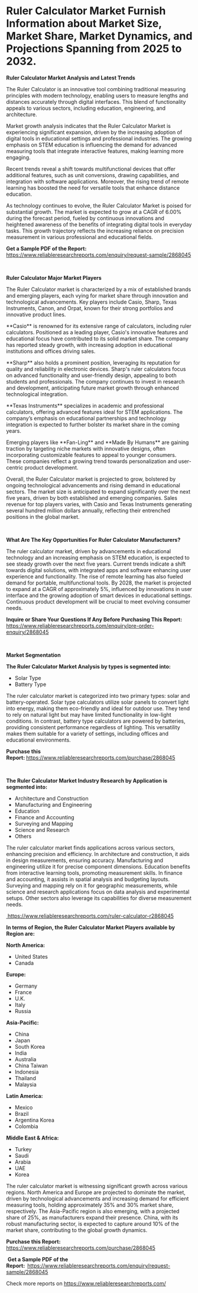 <p><h1>Ruler Calculator Market Furnish Information about Market Size, Market Share, Market Dynamics, and Projections Spanning from 2025 to 2032.</h1></p><p><strong>Ruler Calculator Market Analysis and Latest Trends</strong></p>
<p><p>The Ruler Calculator is an innovative tool combining traditional measuring principles with modern technology, enabling users to measure lengths and distances accurately through digital interfaces. This blend of functionality appeals to various sectors, including education, engineering, and architecture.</p><p>Market growth analysis indicates that the Ruler Calculator Market is experiencing significant expansion, driven by the increasing adoption of digital tools in educational settings and professional industries. The growing emphasis on STEM education is influencing the demand for advanced measuring tools that integrate interactive features, making learning more engaging.</p><p>Recent trends reveal a shift towards multifunctional devices that offer additional features, such as unit conversions, drawing capabilities, and integration with software applications. Moreover, the rising trend of remote learning has boosted the need for versatile tools that enhance distance education.</p><p>As technology continues to evolve, the Ruler Calculator Market is poised for substantial growth. The market is expected to grow at a CAGR of 6.00% during the forecast period, fueled by continuous innovations and heightened awareness of the benefits of integrating digital tools in everyday tasks. This growth trajectory reflects the increasing reliance on precision measurement in various professional and educational fields.</p></p>
<p><strong>Get a Sample PDF of the Report:&nbsp;</strong> <a href="https://www.reliableresearchreports.com/enquiry/request-sample/2868045?utm_campaign=3255&utm_medium=2&utm_source=Github&utm_content=ia&utm_term=12032025&utm_id=ruler-calculator">https://www.reliableresearchreports.com/enquiry/request-sample/2868045</a></p>
<p>&nbsp;</p>
<p><strong>Ruler Calculator Major Market Players</strong></p>
<p><p>The Ruler Calculator market is characterized by a mix of established brands and emerging players, each vying for market share through innovation and technological advancements. Key players include Casio, Sharp, Texas Instruments, Canon, and Orpat, known for their strong portfolios and innovative product lines.</p><p>**Casio** is renowned for its extensive range of calculators, including ruler calculators. Positioned as a leading player, Casio's innovative features and educational focus have contributed to its solid market share. The company has reported steady growth, with increasing adoption in educational institutions and offices driving sales.</p><p>**Sharp** also holds a prominent position, leveraging its reputation for quality and reliability in electronic devices. Sharp's ruler calculators focus on advanced functionality and user-friendly design, appealing to both students and professionals. The company continues to invest in research and development, anticipating future market growth through enhanced technological integration.</p><p>**Texas Instruments** specializes in academic and professional calculators, offering advanced features ideal for STEM applications. The company’s emphasis on educational partnerships and technology integration is expected to further bolster its market share in the coming years.</p><p>Emerging players like **Fan-Ling** and **Made By Humans** are gaining traction by targeting niche markets with innovative designs, often incorporating customizable features to appeal to younger consumers. These companies reflect a growing trend towards personalization and user-centric product development.</p><p>Overall, the Ruler Calculator market is projected to grow, bolstered by ongoing technological advancements and rising demand in educational sectors. The market size is anticipated to expand significantly over the next five years, driven by both established and emerging companies. Sales revenue for top players varies, with Casio and Texas Instruments generating several hundred million dollars annually, reflecting their entrenched positions in the global market.</p></p>
<p>&nbsp;</p>
<p><strong>What Are The Key Opportunities For Ruler Calculator Manufacturers?</strong></p>
<p><p>The ruler calculator market, driven by advancements in educational technology and an increasing emphasis on STEM education, is expected to see steady growth over the next five years. Current trends indicate a shift towards digital solutions, with integrated apps and software enhancing user experience and functionality. The rise of remote learning has also fueled demand for portable, multifunctional tools. By 2028, the market is projected to expand at a CAGR of approximately 5%, influenced by innovations in user interface and the growing adoption of smart devices in educational settings. Continuous product development will be crucial to meet evolving consumer needs.</p></p>
<p><strong>Inquire or Share Your Questions If Any Before Purchasing This Report:</strong> <a href="https://www.reliableresearchreports.com/enquiry/pre-order-enquiry/2868045?utm_campaign=3255&utm_medium=2&utm_source=Github&utm_content=ia&utm_term=12032025&utm_id=ruler-calculator">https://www.reliableresearchreports.com/enquiry/pre-order-enquiry/2868045</a></p>
<p>&nbsp;</p>
<p><strong>Market Segmentation</strong></p>
<p><strong>The Ruler Calculator Market Analysis by types is segmented into:</strong></p>
<p><ul><li>Solar Type</li><li>Battery Type</li></ul></p>
<p><p>The ruler calculator market is categorized into two primary types: solar and battery-operated. Solar type calculators utilize solar panels to convert light into energy, making them eco-friendly and ideal for outdoor use. They tend to rely on natural light but may have limited functionality in low-light conditions. In contrast, battery type calculators are powered by batteries, providing consistent performance regardless of lighting. This versatility makes them suitable for a variety of settings, including offices and educational environments.</p></p>
<p><strong>Purchase this Report:&nbsp;</strong><a href="https://www.reliableresearchreports.com/purchase/2868045?utm_campaign=3255&utm_medium=2&utm_source=Github&utm_content=ia&utm_term=12032025&utm_id=ruler-calculator">https://www.reliableresearchreports.com/purchase/2868045</a></p>
<p>&nbsp;</p>
<p><strong>The Ruler Calculator Market Industry Research by Application is segmented into:</strong></p>
<p><ul><li>Architecture and Construction</li><li>Manufacturing and Engineering</li><li>Education</li><li>Finance and Accounting</li><li>Surveying and Mapping</li><li>Science and Research</li><li>Others</li></ul></p>
<p><p>The ruler calculator market finds applications across various sectors, enhancing precision and efficiency. In architecture and construction, it aids in design measurements, ensuring accuracy. Manufacturing and engineering utilize it for precise component dimensions. Education benefits from interactive learning tools, promoting measurement skills. In finance and accounting, it assists in spatial analysis and budgeting layouts. Surveying and mapping rely on it for geographic measurements, while science and research applications focus on data analysis and experimental setups. Other sectors also leverage its capabilities for diverse measurement needs.</p></p>
<p><a href="https://www.reliableresearchreports.com/ruler-calculator-r2868045?utm_campaign=3255&utm_medium=2&utm_source=Github&utm_content=ia&utm_term=12032025&utm_id=ruler-calculator">&nbsp;https://www.reliableresearchreports.com/ruler-calculator-r2868045</a></p>
<p><strong>In terms of Region, the Ruler Calculator Market Players available by Region are:</strong></p>
<p>
    <p> <strong> North America: </strong>
        <ul>
            <li>United States</li>
            <li>Canada</li>
        </ul>
        </p> 
    <p> <strong> Europe: </strong>
        <ul>
            <li>Germany</li>
            <li>France</li>
            <li>U.K.</li>
            <li>Italy</li>
            <li>Russia</li>
        </ul>
        </p> 
    <p> <strong> Asia-Pacific: </strong>
        <ul>
            <li>China</li>
            <li>Japan</li>
            <li>South Korea</li>
            <li>India</li>
            <li>Australia</li>
            <li>China Taiwan</li>
            <li>Indonesia</li>
            <li>Thailand</li>
            <li>Malaysia</li>
        </ul>
        </p> 
    <p> <strong> Latin America: </strong>
        <ul>
            <li>Mexico</li>
            <li>Brazil</li>
            <li>Argentina Korea</li>
            <li>Colombia</li>
        </ul>
        </p> 
    <p> <strong> Middle East & Africa: </strong>
        <ul>
            <li>Turkey</li>
            <li>Saudi</li>
            <li>Arabia</li>
            <li>UAE</li>
            <li>Korea</li>
        </ul>
    </p>
    </p>
<p><p>The ruler calculator market is witnessing significant growth across various regions. North America and Europe are projected to dominate the market, driven by technological advancements and increasing demand for efficient measuring tools, holding approximately 35% and 30% market share, respectively. The Asia-Pacific region is also emerging, with a projected share of 25%, as manufacturers expand their presence. China, with its robust manufacturing sector, is expected to capture around 10% of the market share, contributing to the global growth dynamics.</p></p>
<p><strong>Purchase this Report: </strong><a href="https://www.reliableresearchreports.com/purchase/2868045?utm_campaign=3255&utm_medium=2&utm_source=Github&utm_content=ia&utm_term=12032025&utm_id=ruler-calculator">https://www.reliableresearchreports.com/purchase/2868045</a></p>
<p>&nbsp;<strong>Get a Sample PDF of the Report:&nbsp;&nbsp;</strong><a href="https://www.reliableresearchreports.com/enquiry/request-sample/2868045?utm_campaign=3255&utm_medium=2&utm_source=Github&utm_content=ia&utm_term=12032025&utm_id=ruler-calculator">https://www.reliableresearchreports.com/enquiry/request-sample/2868045</a></p>
<p><strong></strong></p>
<p>Check more reports on <a href="https://www.reliableresearchreports.com/?utm_campaign=3255&utm_medium=2&utm_source=Github&utm_content=ia&utm_term=12032025&utm_id=ruler-calculator">https://www.reliableresearchreports.com/</a></p>